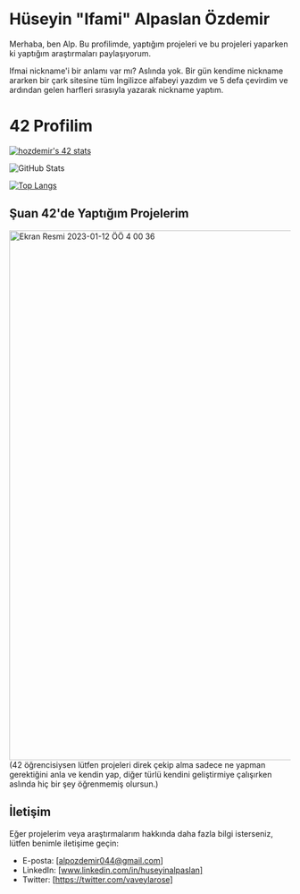 # Hüseyin "Ifami" Alpaslan Özdemir

Merhaba, ben Alp. Bu profilimde, yaptığım projeleri ve bu projeleri yaparken ki yaptığım araştırmaları paylaşıyorum.

Ifmai nickname'i bir anlamı var mı? Aslında yok. Bir gün kendime nickname ararken bir çark sitesine tüm İngilizce alfabeyi yazdım ve 5 defa çevirdim ve ardından gelen harfleri sırasıyla yazarak nickname yaptım.

# 42 Profilim
[![hozdemir's 42 stats](https://badge42.vercel.app/api/v2/cl96wo4gz00360gla3dv8dxpx/stats?cursusId=21&coalitionId=228)](https://github.com/JaeSeoKim/badge42)

![GitHub Stats](https://github-readme-stats.vercel.app/api?username=ifmai&theme=tokyonight)

[![Top Langs](https://github-readme-stats.vercel.app/api/top-langs/?username=ifmai&layout=compact&theme=tokyonight)](https://github.com/ifmai)

## Şuan 42'de Yaptığım Projelerim

<img width="947" alt="Ekran Resmi 2023-01-12 ÖÖ 4 00 36" src="https://user-images.githubusercontent.com/94466351/211950869-52321932-8e57-40f7-affb-a3b7dfa8d7ee.png">
(42 öğrencisiysen lütfen projeleri direk çekip alma sadece ne yapman gerektiğini anla ve kendin yap, diğer türlü kendini geliştirmiye çalışırken aslında hiç bir şey öğrenmemiş olursun.)

## İletişim

Eğer projelerim veya araştırmalarım hakkında daha fazla bilgi isterseniz, lütfen benimle iletişime geçin:

- E-posta: [alpozdemir044@gmail.com]
- LinkedIn: [www.linkedin.com/in/huseyinalpaslan]
- Twitter: [https://twitter.com/vaveylarose]


